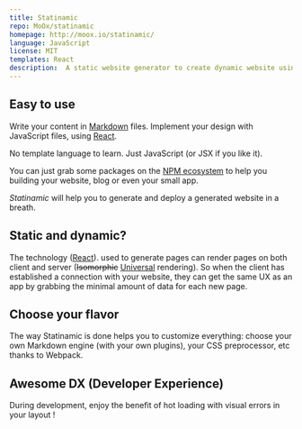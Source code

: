 ```yaml
---
title: Statinamic
repo: MoOx/statinamic
homepage: http://moox.io/statinamic/
language: JavaScript
license: MIT
templates: React
description:  A static website generator to create dynamic website using React components.
---
```


## Easy to use

Write your content in [Markdown](https://en.wikipedia.org/wiki/Markdown) files.
Implement your design with JavaScript files, using [React](http://facebook.github.io/react/).

No template language to learn. Just JavaScript (or JSX if you like it).

You can just grab some packages on the [NPM ecosystem](http://npmjs.org/)
to help you building your website, blog or even your small app.

_Statinamic_ will help you to generate and deploy a generated website in a
breath.


## Static and dynamic?

The technology
([React](http://jlongster.com/Removing-User-Interface-Complexity,-or-Why-React-is-Awesome)).
used to generate pages can render pages on both client and server
(~~Isomorphic~~ [Universal](https://medium.com/@mjackson/universal-javascript-4761051b7ae9)
rendering).
So when the client has established a connection with your website, they can get
the same UX as an app by grabbing the minimal amount of data for each new page.


## Choose your flavor

The way Statinamic is done helps you to customize everything:
choose your own Markdown engine (with your own plugins), your CSS preprocessor, etc
thanks to Webpack.

## Awesome DX (Developer Experience)

During development, enjoy the benefit of hot loading with visual errors in your layout !
